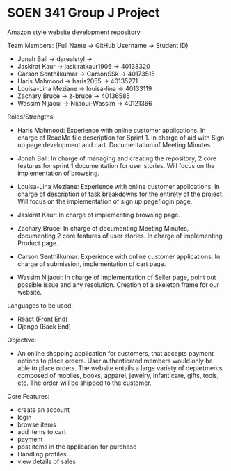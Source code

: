 # SOEN 341 Group J Project
Amazon style website development repository

Team Members:
(Full Name -> GitHub Username -> Student ID)
* Jonah Ball -> darealstyl ->
* Jaskirat Kaur -> jaskiratkaur1906 -> 40138320
* Carson Senthilkumar -> CarsonSSk -> 40173515
* Haris Mahmood -> haris2055 -> 40135271
* Louisa-Lina Meziane -> louisa-lina -> 40133119
* Zachary Bruce -> z-bruce -> 40136585
* Wassim Nijaoui -> Nijaoui-Wassim -> 40121366

Roles/Strengths:
* Haris Mahmood: Experience with online customer applications. In charge of ReadMe file description for Sprint 1. In charge of aid with Sign up page development and cart. Documentation of Meeting Minutes

* Jonah Ball: In charge of managing and creating the repository, 2 core features for sprint 1 documentation for user stories. Will focus on the implementation of browsing.

* Louisa-Lina Meziane: Experience with online customer applications. In charge of description of task breakdowns for the entirety of the project. Will focus on the implementation of sign up page/login page.

* Jaskirat Kaur: In charge of implementing browsing page.

* Zachary Bruce: In charge of documenting Meeting Minutes, documenting 2 core features of user stories. In charge of implementing Product page.

* Carson Senthilkumar: Experience with online customer applications. In charge of submission, implementation of cart page.

* Wassim Nijaoui: In charge of implementation of Seller page, point out possible issue and any resolution. Creation of a skeleton frame for our website.

Languages to be used:
* React (Front End)
* Django (Back End)

Objective:
* An online shopping application for customers, that accepts payment options to place orders. User authenticated members would only be able to place orders. The website entails a large variety of departments composed of mobiles, books, apparel, jewelry, infant care, gifts, tools, etc. The order will be shipped to the customer.

Core Features:
* create an account
* login
* browse items
* add items to cart
* payment
* post items in the application for purchase
* Handling profiles
* view details of sales
